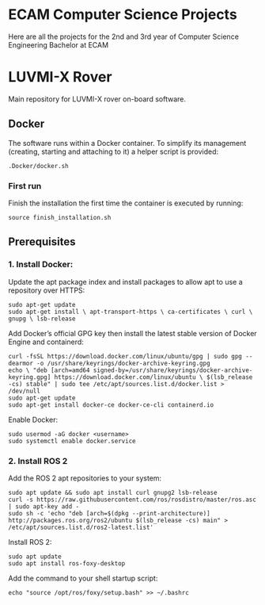 # ECAM Computer Science Projects

Here are all the projects for the 2nd and 3rd year of Computer Science Engineering Bachelor at ECAM

# LUVMI-X Rover

Main repository for LUVMI-X rover on-board software.


## Docker
The software runs within a Docker container. To simplify its management 
(creating, starting and attaching to it) a helper script is
provided:

    .Docker/docker.sh

### First run
Finish the installation the first time the container is executed by running:

    source finish_installation.sh

## Prerequisites
### 1. Install Docker:
Update the apt package index and install packages to allow apt to use a repository over HTTPS:

    sudo apt-get update
    sudo apt-get install \ apt-transport-https \ ca-certificates \ curl \ gnupg \ lsb-release
    
Add Docker’s official GPG key then install the latest stable version of Docker Engine and containerd:
    
    curl -fsSL https://download.docker.com/linux/ubuntu/gpg | sudo gpg --dearmor -o /usr/share/keyrings/docker-archive-keyring.gpg 
    echo \ "deb [arch=amd64 signed-by=/usr/share/keyrings/docker-archive-keyring.gpg] https://download.docker.com/linux/ubuntu \ $(lsb_release -cs) stable" | sudo tee /etc/apt/sources.list.d/docker.list > /dev/null 
    sudo apt-get update
    sudo apt-get install docker-ce docker-ce-cli containerd.io

Enable Docker:

    sudo usermod -aG docker <username>
    sudo systemctl enable docker.service

### 2. Install ROS 2
Add the ROS 2 apt repositories to your system:

    sudo apt update && sudo apt install curl gnupg2 lsb-release    
    curl -s https://raw.githubusercontent.com/ros/rosdistro/master/ros.asc | sudo apt-key add -  
    sudo sh -c 'echo "deb [arch=$(dpkg --print-architecture)] http://packages.ros.org/ros2/ubuntu $(lsb_release -cs) main" > /etc/apt/sources.list.d/ros2-latest.list'
    
Install ROS 2:

    sudo apt update
    sudo apt install ros-foxy-desktop
    
Add the command to your shell startup script:

    echo "source /opt/ros/foxy/setup.bash" >> ~/.bashrc
